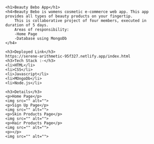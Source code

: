    <h1>Beauty Bebo App</h1>
    <h4>Beauty Bebo is womens cosmetic e-commerce web app. This app provides all types of beauty products on your fingertip.
        This is collaborative project of four members, executed in duration of 5 days.
        Areas of responsibility:
        -Home Page
        -Database using MongoDb
    </h4>

    <h3>Deployed Link</h3>
    https://serene-arithmetic-95f327.netlify.app/index.html
    <h3>Tech Stack :-</h3>
    <li>HTML</li>
    <li>CSS</li>
    <li>Javascript</li>
    <li>MOngoDb</li>
    <li>Node.js</li>

    <h3>Details</h3>
    <p>Home Page</p>
    <img src="" alt="">
    <p>Sign Up Page</p>
    <img src="" alt="">
    <p>Skin Products Page</p>
    <img src="" alt="">
    <p>Hair Products Page</p>
    <img src="" alt="">
    <p></p>
    <img src="" alt="">
